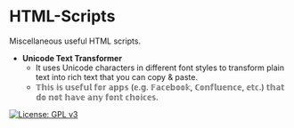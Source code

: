 # HTML-Scripts

Miscellaneous useful HTML scripts.

 - **Unicode Text Transformer**
   - It uses Unicode characters in different font styles to transform plain text into rich text that you can copy & paste.
   - 𝕋𝕙𝕚𝕤 𝕚𝕤 𝕦𝕤𝕖𝕗𝕦𝕝 𝕗𝕠𝕣 𝕒𝕡𝕡𝕤 (𝕖.𝕘. 𝔽𝕒𝕔𝕖𝕓𝕠𝕠𝕜, ℂ𝕠𝕟𝕗𝕝𝕦𝕖𝕟𝕔𝕖, 𝕖𝕥𝕔.) 𝕥𝕙𝕒𝕥 𝕕𝕠 𝕟𝕠𝕥 𝕙𝕒𝕧𝕖 𝕒𝕟𝕪 𝕗𝕠𝕟𝕥 𝕔𝕙𝕠𝕚𝕔𝕖𝕤.
  
[![License: GPL v3](https://img.shields.io/badge/License-GPLv3-blue.svg)](https://www.gnu.org/licenses/gpl-3.0)
